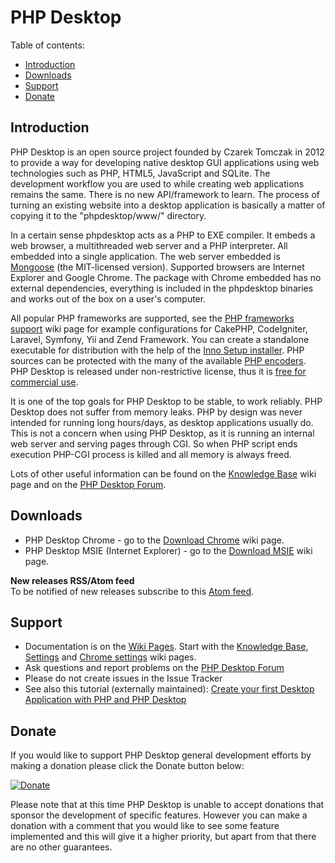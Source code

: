 # PHP Desktop


Table of contents:
* [Introduction](#introduction)
* [Downloads](#downloads)
* [Support](#support)
* [Donate](#donate)


## Introduction

PHP Desktop is an open source project founded by Czarek Tomczak in 2012 to provide a way for developing native 
desktop GUI applications using web technologies such as PHP, HTML5, JavaScript and SQLite. The development workflow 
you are used to while creating web applications remains the same. There is no new API/framework to learn. The process 
of turning an existing website into a desktop application is basically a matter of copying it to the "phpdesktop/www/" 
directory.

In a certain sense phpdesktop acts as a PHP to EXE compiler. It embeds a web browser, a multithreaded web server 
and a PHP interpreter. All embedded into a single application. The web server embedded is 
[Mongoose](https://en.wikipedia.org/wiki/Mongoose_(web_server)) (the MIT-licensed version). Supported browsers are
Internet Explorer and Google Chrome. The package with Chrome embedded has no external dependencies, everything 
is included in the phpdesktop binaries and works out of the box on a user's computer.

All popular PHP frameworks are supported, see the [PHP frameworks support](../../wiki/PHP-frameworks-support) wiki page 
for example configurations for CakePHP, CodeIgniter, Laravel, Symfony, Yii and Zend Framework.  You can create 
a standalone executable for distribution with the help of the 
[Inno Setup installer](../../wiki/Knowledge-Base#application-installer). PHP sources can be protected with the many
of the available [PHP encoders](../../wiki/Knowledge-Base#how-do-i-protect-php-sources-in-the-www-directory).
PHP Desktop is released under non-restrictive license, thus it is 
[free for commercial use](../../wiki/Knowledge-Base#can-i-use-php-desktop-in-a-commercial-closed-sourced-project).

It is one of the top goals for PHP Desktop to be stable, to work reliably. PHP Desktop does not suffer from memory leaks. 
PHP by design was never intended for running long hours/days, as desktop applications usually do. This is not a concern 
when using PHP Desktop, as it is running an internal web server and serving pages through CGI. So when PHP script ends 
execution PHP-CGI process is killed and all memory is always freed.

Lots of other useful information can be found on the [Knowledge Base](../../wiki/Knowledge-Base) wiki page and on the 
[PHP Desktop Forum](https://groups.google.com/d/forum/phpdesktop).


## Downloads

  * PHP Desktop Chrome - go to the [Download Chrome](../../wiki/Download-Chrome) wiki page.
  * PHP Desktop MSIE (Internet Explorer) - go to the [Download MSIE](../../wiki/Download-MSIE) wiki page.

__New releases RSS/Atom feed__  
To be notified of new releases subscribe to this [Atom feed](https://github.com/cztomczak/phpdesktop/releases.atom).


## Support

* Documentation is on the [Wiki Pages](../../wiki). Start with the [Knowledge Base](../../wiki/Knowledge-Base), 
    [Settings](../../wiki/Settings) and [Chrome settings](../../wiki/Chrome-settings) wiki pages.
* Ask questions and report problems on the [PHP Desktop Forum](https://groups.google.com/d/forum/phpdesktop)
* Please do not create issues in the Issue Tracker
* See also this tutorial (externally maintained): [Create your first Desktop Application with PHP and PHP Desktop](http://phpocean.com/tutorials/design-and-illustration/create-your-first-desktop-application-with-php-and-php-desktop/4)


## Donate

If you would like to support PHP Desktop general development efforts by making a donation please click the Donate button below:

[![Donate](https://raw.githubusercontent.com/cztomczak/phpdesktop/master/var/donate.gif)](https://www.paypal.com/cgi-bin/webscr?cmd=_s-xclick&hosted_button_id=JQSTPDRRM8AQ8)

Please note that at this time PHP Desktop is unable to accept donations that sponsor the development of specific features. 
However you can make a donation with a comment that you would like to see some feature implemented and this will give it 
a higher priority, but apart from that there are no other guarantees.
